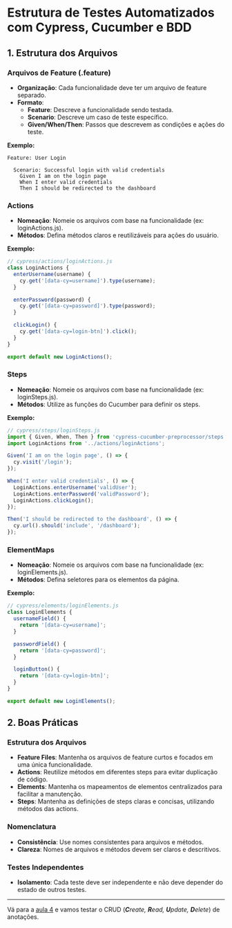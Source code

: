 # Estrutura de Testes Automatizados com Cypress, Cucumber e BDD

## 1. Estrutura dos Arquivos

### Arquivos de Feature (.feature)

- **Organização**: Cada funcionalidade deve ter um arquivo de feature separado.
- **Formato**:
  - **Feature**: Descreve a funcionalidade sendo testada.
  - **Scenario**: Descreve um caso de teste específico.
  - **Given/When/Then**: Passos que descrevem as condições e ações do teste.

**Exemplo:**

```gherkin
Feature: User Login

  Scenario: Successful login with valid credentials
    Given I am on the login page
    When I enter valid credentials
    Then I should be redirected to the dashboard
```
### Actions

- **Nomeação**: Nomeie os arquivos com base na funcionalidade (ex: loginActions.js).
- **Métodos**: Defina métodos claros e reutilizáveis para ações do usuário.

**Exemplo:**

```javascript
// cypress/actions/loginActions.js
class LoginActions {
  enterUsername(username) {
    cy.get('[data-cy=username]').type(username);
  }

  enterPassword(password) {
    cy.get('[data-cy=password]').type(password);
  }

  clickLogin() {
    cy.get('[data-cy=login-btn]').click();
  }
}

export default new LoginActions();
```

### Steps 

- **Nomeação**: Nomeie os arquivos com base na funcionalidade (ex: loginSteps.js).
- **Métodos**: Utilize as funções do Cucumber para definir os steps.

**Exemplo:**

```javascript
// cypress/steps/loginSteps.js
import { Given, When, Then } from 'cypress-cucumber-preprocessor/steps';
import LoginActions from '../actions/loginActions';

Given('I am on the login page', () => {
  cy.visit('/login');
});

When('I enter valid credentials', () => {
  LoginActions.enterUsername('validUser');
  LoginActions.enterPassword('validPassword');
  LoginActions.clickLogin();
});

Then('I should be redirected to the dashboard', () => {
  cy.url().should('include', '/dashboard');
});

```

### ElementMaps

- **Nomeação**: Nomeie os arquivos com base na funcionalidade (ex: loginElements.js).
- **Métodos**: Defina seletores para os elementos da página.

**Exemplo:**

```javascript
// cypress/elements/loginElements.js
class LoginElements {
  usernameField() {
    return '[data-cy=username]';
  }

  passwordField() {
    return '[data-cy=password]';
  }

  loginButton() {
    return '[data-cy=login-btn]';
  }
}

export default new LoginElements();

```

## 2. Boas Práticas

### Estrutura dos Arquivos

- **Feature Files**: Mantenha os arquivos de feature curtos e focados em uma única funcionalidade.
- **Actions**: Reutilize métodos em diferentes steps para evitar duplicação de código.
- **Elements**: Mantenha os mapeamentos de elementos centralizados para facilitar a manutenção.
- **Steps**: Mantenha as definições de steps claras e concisas, utilizando métodos das actions.

### Nomenclatura

- **Consistência**: Use nomes consistentes para arquivos e métodos.
- **Clareza**: Nomes de arquivos e métodos devem ser claros e descritivos.

### Testes Independentes

- **Isolamento**: Cada teste deve ser independente e não deve depender do estado de outros testes.

___

Vá para a [aula 4](./4.md) e vamos testar o CRUD (_**C**reate, **R**ead, **U**pdate, **D**elete_) de anotações.

